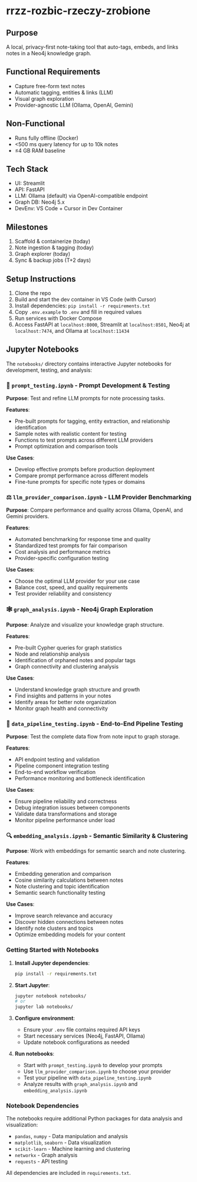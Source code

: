 # rrzz-rozbic-rzeczy-zrobione

## Purpose
A local, privacy-first note-taking tool that auto-tags, embeds, and links notes in a Neo4j knowledge graph.

## Functional Requirements
- Capture free-form text notes
- Automatic tagging, entities & links (LLM)
- Visual graph exploration
- Provider-agnostic LLM (Ollama, OpenAI, Gemini)

## Non-Functional
- Runs fully offline (Docker)
- <500 ms query latency for up to 10k notes
- ≤4 GB RAM baseline

## Tech Stack
- UI: Streamlit
- API: FastAPI
- LLM: Ollama (default) via OpenAI-compatible endpoint
- Graph DB: Neo4j 5.x
- DevEnv: VS Code + Cursor in Dev Container

## Milestones
1. Scaffold & containerize (today)
2. Note ingestion & tagging (today)
3. Graph explorer (today)
4. Sync & backup jobs (T+2 days)

## Setup Instructions
1. Clone the repo
2. Build and start the dev container in VS Code (with Cursor)
3. Install dependencies: `pip install -r requirements.txt`
4. Copy `.env.example` to `.env` and fill in required values
5. Run services with Docker Compose
6. Access FastAPI at `localhost:8000`, Streamlit at `localhost:8501`, Neo4j at `localhost:7474`, and Ollama at `localhost:11434`

## Jupyter Notebooks

The `notebooks/` directory contains interactive Jupyter notebooks for development, testing, and analysis:

### 📝 `prompt_testing.ipynb` - Prompt Development & Testing
**Purpose**: Test and refine LLM prompts for note processing tasks.

**Features**:
- Pre-built prompts for tagging, entity extraction, and relationship identification
- Sample notes with realistic content for testing
- Functions to test prompts across different LLM providers
- Prompt optimization and comparison tools

**Use Cases**:
- Develop effective prompts before production deployment
- Compare prompt performance across different models
- Fine-tune prompts for specific note types or domains

### ⚖️ `llm_provider_comparison.ipynb` - LLM Provider Benchmarking
**Purpose**: Compare performance and quality across Ollama, OpenAI, and Gemini providers.

**Features**:
- Automated benchmarking for response time and quality
- Standardized test prompts for fair comparison
- Cost analysis and performance metrics
- Provider-specific configuration testing

**Use Cases**:
- Choose the optimal LLM provider for your use case
- Balance cost, speed, and quality requirements
- Test provider reliability and consistency

### 🕸️ `graph_analysis.ipynb` - Neo4j Graph Exploration
**Purpose**: Analyze and visualize your knowledge graph structure.

**Features**:
- Pre-built Cypher queries for graph statistics
- Node and relationship analysis
- Identification of orphaned notes and popular tags
- Graph connectivity and clustering analysis

**Use Cases**:
- Understand knowledge graph structure and growth
- Find insights and patterns in your notes
- Identify areas for better note organization
- Monitor graph health and connectivity

### 🔄 `data_pipeline_testing.ipynb` - End-to-End Pipeline Testing
**Purpose**: Test the complete data flow from note input to graph storage.

**Features**:
- API endpoint testing and validation
- Pipeline component integration testing
- End-to-end workflow verification
- Performance monitoring and bottleneck identification

**Use Cases**:
- Ensure pipeline reliability and correctness
- Debug integration issues between components
- Validate data transformations and storage
- Monitor pipeline performance under load

### 🔍 `embedding_analysis.ipynb` - Semantic Similarity & Clustering
**Purpose**: Work with embeddings for semantic search and note clustering.

**Features**:
- Embedding generation and comparison
- Cosine similarity calculations between notes
- Note clustering and topic identification
- Semantic search functionality testing

**Use Cases**:
- Improve search relevance and accuracy
- Discover hidden connections between notes
- Identify note clusters and topics
- Optimize embedding models for your content

### Getting Started with Notebooks

1. **Install Jupyter dependencies**: 
   ```bash
   pip install -r requirements.txt
   ```

2. **Start Jupyter**:
   ```bash
   jupyter notebook notebooks/
   # or
   jupyter lab notebooks/
   ```

3. **Configure environment**:
   - Ensure your `.env` file contains required API keys
   - Start necessary services (Neo4j, FastAPI, Ollama)
   - Update notebook configurations as needed

4. **Run notebooks**:
   - Start with `prompt_testing.ipynb` to develop your prompts
   - Use `llm_provider_comparison.ipynb` to choose your provider
   - Test your pipeline with `data_pipeline_testing.ipynb`
   - Analyze results with `graph_analysis.ipynb` and `embedding_analysis.ipynb`

### Notebook Dependencies

The notebooks require additional Python packages for data analysis and visualization:
- `pandas`, `numpy` - Data manipulation and analysis
- `matplotlib`, `seaborn` - Data visualization
- `scikit-learn` - Machine learning and clustering
- `networkx` - Graph analysis
- `requests` - API testing

All dependencies are included in `requirements.txt`. 